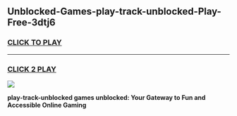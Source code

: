 
## Unblocked-Games-play-track-unblocked-Play-Free-3dtj6
<h3>
<a href="https://premium76.site?title=play-track-unblocked&ref=23A">CLICK TO PLAY</a></h3>
<hr>

<h3>
<a href="https://premium76.site?title=play-track-unblocked&ref=23A">CLICK 2 PLAY</a>
  
</h3>

<a href="https://premium76.site?title=play-track-unblocked&ref=23A"><img src="https://clearcache.store/games.png"></a>


**play-track-unblocked games unblocked: Your Gateway to Fun and Accessible Online Gaming**
